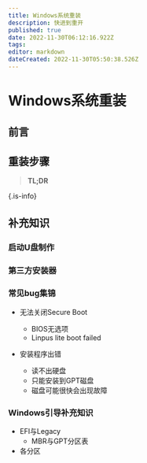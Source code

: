 ```yaml
---
title: Windows系统重装
description: 快进到重开
published: true
date: 2022-11-30T06:12:16.922Z
tags: 
editor: markdown
dateCreated: 2022-11-30T05:50:38.526Z
---
```


# Windows系统重装

## 前言

## 重装步骤

> **TL;DR**

{.is-info}

## 补充知识

### 启动U盘制作

### 第三方安装器

### 常见bug集锦

- 无法关闭Secure Boot
	- BIOS无选项
	- Linpus lite boot failed

- 安装程序出错
	- 读不出硬盘
  - 只能安装到GPT磁盘
  - 磁盘可能很快会出现故障

### Windows引导补充知识

- EFI与Legacy
	- MBR与GPT分区表
- 各分区
